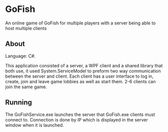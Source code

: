 # GoFish

An online game of GoFish for multiple players with a server being able to host multiple clients

## About

Language: C#.

This application consisted of a server, a WPF client and a shared library that both use, it used System.ServiceModel to preform two way communication between the server and client. Each client has a user interface to log in, create, join and leave game lobbies as well as start them. 2-6 clients can join the same game.

## Running

The GoFishService.exe launches the server that GoFish.exe clients must connect to. Connection is done by IP which is displayed in the server window when it is launched.
